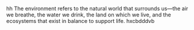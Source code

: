 hh The environment refers to the natural world that surrounds us—the air we breathe, the water we drink, the land on which we live, and the ecosystems that exist in balance to support life. 
 hxcbdddvb
